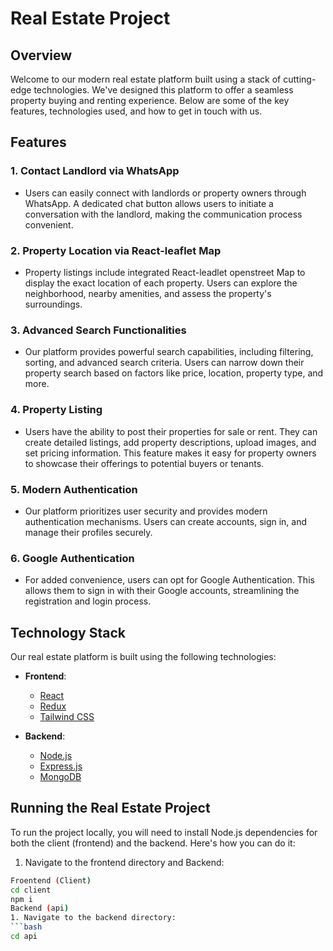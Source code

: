 # Real Estate Project

## Overview

Welcome to our modern real estate platform built using a stack of cutting-edge technologies. We've designed this platform to offer a seamless property buying and renting experience. Below are some of the key features, technologies used, and how to get in touch with us.

## Features

### 1. Contact Landlord via WhatsApp

- Users can easily connect with landlords or property owners through WhatsApp. A dedicated chat button allows users to initiate a conversation with the landlord, making the communication process convenient.

### 2. Property Location via React-leaflet Map

- Property listings include integrated React-leadlet openstreet Map to display the exact location of each property. Users can explore the neighborhood, nearby amenities, and assess the property's surroundings.

### 3. Advanced Search Functionalities

- Our platform provides powerful search capabilities, including filtering, sorting, and advanced search criteria. Users can narrow down their property search based on factors like price, location, property type, and more.

### 4. Property Listing

- Users have the ability to post their properties for sale or rent. They can create detailed listings, add property descriptions, upload images, and set pricing information. This feature makes it easy for property owners to showcase their offerings to potential buyers or tenants.

### 5. Modern Authentication

- Our platform prioritizes user security and provides modern authentication mechanisms. Users can create accounts, sign in, and manage their profiles securely.

### 6. Google Authentication

- For added convenience, users can opt for Google Authentication. This allows them to sign in with their Google accounts, streamlining the registration and login process.

## Technology Stack

Our real estate platform is built using the following technologies:

- **Frontend**:
  - [React](https://reactjs.org/)
  - [Redux](https://redux.js.org/)
  - [Tailwind CSS](https://tailwindcss.com/)

- **Backend**:
  - [Node.js](https://nodejs.org/)
  - [Express.js](https://expressjs.com/)
  - [MongoDB](https://www.mongodb.com/)

## Running the Real Estate Project

To run the project locally, you will need to install Node.js dependencies for both the client (frontend) and the backend. Here's how you can do it:

1. Navigate to the frontend directory and Backend:

```bash
Froentend (Client)
cd client
npm i
Backend (api)
1. Navigate to the backend directory:
```bash
cd api





